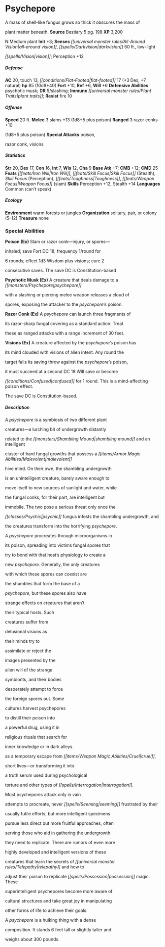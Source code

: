 ﻿---
cssclass: [monsters]
title1: Psychepore
desc_short: A mass of shell-like fungus grows so thick it obscures the mass ofplant
  matter beneath.
title2: Psychepore
CR: 7
sources:
- name: Bestiary 5
  page: 198
  link: http://paizo.com/products/btpy9g9x?Pathfinder-Roleplaying-Game-Bestiary-5
XP: 3200
alignment: N
size: Medium
type: plant
initiative:
  bonus: 3
senses:
  all-around vision: true
  darkvision: 60
  low-lightvision: true
AC:
  AC: 20
  touch: 13
  flat_footed: 17
  components:
    dex: 3
    natural: 7
HP:
  HP: 85
  long: 10d8+40
saves:
  fort: 10
  ref: 6
  will: 6
defensive_abilities:
- psychotic musk
DR:
- amount: 5
  weakness: slashing
immunities:
- plant traits
resistances:
  fire: 10
speeds:
  base: 20
attacks:
  melee:
  - - text: 3 slams +13 (1d8+5 plus poison)
      entries:
      - - damage: 1d8+5
        - effect: poison
      count: 3
      attack: slams
      bonus:
      - 13
  ranged:
  - - text: 3 razor conks +10(1d8+5 plus poison)
      entries:
      - - damage: 1d8+5
        - effect: poison
      count: 3
      attack: razor conks
      bonus:
      - 10
  special:
  - poison,razor conk
  - visions
ability_scores:
  STR: 20
  DEX: 17
  CON: 16
  INT: 7
  WIS: 12
  CHA: 9
BAB: 7
CMB: 12
CMD: 25
feats:
- name: Iron Will
- name: Skill Focus (Stealth)
- name: Skill Focus (Perception)
- name: Toughness
- name: Weapon Focus (slam)
skills:
  Perception: 12
  Stealth: 14
languages:
- Common (can't speak)
ecology:
  environment: warm forests or jungles
  organization: solitary, pair, or colony (5-12)
  treasure_type: none
special_abilities:
  Poison (Ex): Slam or razor conk-injury, or spores-inhaled; save Fort DC 18; frequency
    1/round for6 rounds; effect 1d3 Wisdom plus visions; cure 2consecutive saves.
    The save DC is Constitution-based
  Psychotic Musk (Ex): A creature that deals damage to a psycheporewith a slashing
    or piercing melee weapon releases a cloud ofspores, exposing the attacker to the
    psychepore's poison.
  Razor Conk (Ex): A psychepore can launch three fragments ofits razor-sharp fungal
    covering as a standard action. Treatthese as ranged attacks with a range increment
    of 30 feet.
  Visions (Ex): A creature affected by the psychepore's poison hasits mind clouded
    with visions of alien intent. Any round thetarget fails its saving throw against
    the psychepore's poison,it must succeed at a second DC 18 Will save or becomeconfused
    for 1 round. This is a mind-affecting poison effect.The save DC is Constitution-based.
desc_long: |-
  A psychepore is a symbiosis of two different plantcreatures-a lurching bit of undergrowth distantlyrelated to the shambling mound and an intelligentcluster of hard fungal growths that possess a malevolenthive mind. On their own, the shambling undergrowthis an unintelligent creature, barely aware enough tomove itself to new sources of sunlight and water, whilethe fungal conks, for their part, are intelligent butimmobile. The two pose a serious threat only once thepsychic fungus infests the shambling undergrowth, andthe creatures transform into the horrifying psychepore.

  A psychepore procreates through microorganisms inits poison, spreading into victims fungal spores thattry to bond with that host's physiology to create anew psychepore. Generally, the only creatureswith which these spores can coexist arethe shambles that form the base of apsychepore, but these spores also havestrange effects on creatures that aren'ttheir typical hosts. Suchcreatures suffer fromdelusional visions astheir minds try toassimilate or reject theimages presented by thealien will of the strangesymbionts, and their bodiesdesperately attempt to forcethe foreign spores out. Somecultures harvest psycheporesto distill their poison intoa powerful drug, using it inreligious rituals that search forinner knowledge or in dark alleysas a temporary escape from cruel,short lives-or transforming it intoa truth serum used during psychologicaltorture and other types of interrogation.

  Most psychepores attack only in vainattempts to procreate, never seeming frustrated by theirusually futile efforts, but more intelligent specimenspursue less direct but more fruitful approaches, oftenserving those who aid in gathering the undergrowththey need to replicate. There are rumors of even morehighly developed and intelligent versions of thesecreatures that learn the secrets of telepathy and how toadjust their poison to replicate possession magic. Thesesuperintelligent psychepores become more aware ofcultural structures and take great joy in manipulatingother forms of life to achieve their goals.

  A psychepore is a hulking thing with a densecomposition. It stands 6 feet tall or slightly taller andweighs about 300 pounds.

---

# Psychepore
A mass of shell-like fungus grows so thick it obscures the mass of

plant matter beneath.
**Source** Bestiary 5 pg. 198
**XP** 3,200

N Medium plant
**Init** +3; **Senses** _[[universal monster rules/All-Around Vision|all-around vision]]_, _[[spells/Darkvision|darkvision]]_ 60 ft., low-light

_[[spells/Vision|vision]]_; Perception +12

##### Defense

**AC** 20, touch 13, _[[conditions/Flat-Footed|flat-footed]]_ 17 (+3 Dex, +7 natural)
**hp** 85 (10d8+40)
**Fort** +10, **Ref** +6, **Will** +6
**Defensive Abilities** psychotic musk; **DR** 5/slashing; **Immune** _[[universal monster rules/Plant Traits|plant traits]]_; **Resist** fire 10

##### Offense
**Speed** 20 ft.
**Melee** 3 slams +13 (1d8+5 plus poison)
**Ranged** 3 razor conks +10

(1d8+5 plus poison)
**Special Attacks** poison,

razor conk, visions

##### Statistics
**Str** 20, **Dex** 17, **Con** 16, **Int** 7, **Wis** 12, **Cha** 9
**Base Atk** +7; **CMB** +12; **CMD** 25
**Feats** _[[feats/Iron Will|Iron Will]]_, _[[feats/Skill Focus|Skill Focus]]_ (Stealth), _Skill Focus_ (Perception), _[[feats/Toughness|Toughness]]_, _[[feats/Weapon Focus|Weapon Focus]]_ (slam)
**Skills** Perception +12, Stealth +14
**Languages** Common (can’t speak)

##### Ecology

**Environment** warm forests or jungles
**Organization** solitary, pair, or colony (5–12)
**Treasure** none

### Special Abilities

**Poison (Ex)** Slam or razor conk—injury, or spores—

inhaled; save Fort DC 18; frequency 1/round for

6 rounds; effect 1d3 Wisdom plus visions; cure 2

consecutive saves. The save DC is Constitution-based

**Psychotic Musk (Ex)** A creature that deals damage to a _[[monsters/Psychepore|psychepore]]_

with a slashing or piercing melee weapon releases a cloud of

spores, exposing the attacker to the _psychepore_’s poison.

**Razor Conk (Ex)** A _psychepore_ can launch three fragments of

its razor-sharp fungal covering as a standard action. Treat

these as ranged attacks with a range increment of 30 feet.

**Visions (Ex)** A creature affected by the _psychepore_’s poison has

its mind clouded with visions of alien intent. Any round the

target fails its saving throw against the _psychepore_’s poison,

it must succeed at a second DC 18 Will save or become

_[[conditions/Confused|confused]]_ for 1 round. This is a mind-affecting poison effect.

The save DC is Constitution-based.

##### Description

A _psychepore_ is a symbiosis of two different plant

creatures—a lurching bit of undergrowth distantly

related to the _[[monsters/Shambling Mound|shambling mound]]_ and an intelligent

cluster of hard fungal growths that possess a _[[items/Armor Magic Abilities/Malevolent|malevolent]]_

hive mind. On their own, the shambling undergrowth

is an unintelligent creature, barely aware enough to

move itself to new sources of sunlight and water, while

the fungal conks, for their part, are intelligent but

immobile. The two pose a serious threat only once the

_[[classes/Psychic|psychic]]_ fungus infests the shambling undergrowth, and

the creatures transform into the horrifying _psychepore_.

A _psychepore_ procreates through microorganisms in

its poison, spreading into victims fungal spores that

try to bond with that host’s physiology to create a

new _psychepore_. Generally, the only creatures

with which these spores can coexist are

the shambles that form the base of a

_psychepore_, but these spores also have

strange effects on creatures that aren’t

their typical hosts. Such

creatures suffer from

delusional visions as

their minds try to

assimilate or reject the

images presented by the

alien will of the strange

symbionts, and their bodies

desperately attempt to force

the foreign spores out. Some

cultures harvest psychepores

to distill their poison into

a powerful drug, using it in

religious rituals that search for

inner knowledge or in dark alleys

as a temporary escape from _[[items/Weapon Magic Abilities/Cruel|cruel]]_,

short lives—or transforming it into

a truth serum used during psychological

torture and other types of _[[spells/Interrogation|interrogation]]_.

Most psychepores attack only in vain

attempts to procreate, never _[[spells/Seeming|seeming]]_ frustrated by their

usually futile efforts, but more intelligent specimens

pursue less direct but more fruitful approaches, often

serving those who aid in gathering the undergrowth

they need to replicate. There are rumors of even more

highly developed and intelligent versions of these

creatures that learn the secrets of _[[universal monster rules/Telepathy|telepathy]]_ and how to

adjust their poison to replicate _[[spells/Possession|possession]]_ magic. These

superintelligent psychepores become more aware of

cultural structures and take great joy in manipulating

other forms of life to achieve their goals.

A _psychepore_ is a hulking thing with a dense

composition. It stands 6 feet tall or slightly taller and

weighs about 300 pounds.